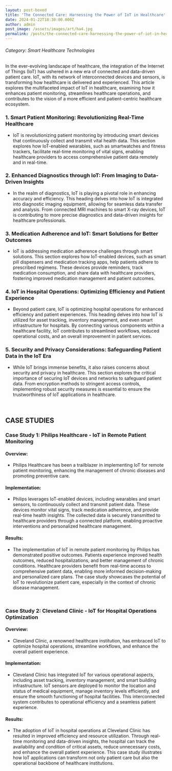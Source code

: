 ```yaml
---
layout: post-boxed
title: 'The Connected Care: Harnessing the Power of IoT in Healthcare'
date: 2024-01-22T18:30:00.000Z
author: admin
post_image: /assets/images/art/ha4.jpg
permalink: /posts/the-connected-care-harnessing-the-power-of-iot-in-healthcare
---
```


###### Category: Smart Healthcare Technologies

In the ever-evolving landscape of healthcare, the integration of the Internet of Things (IoT) has ushered in a new era of connected and data-driven patient care. IoT, with its network of interconnected devices and sensors, is transforming how healthcare is delivered and experienced. This article explores the multifaceted impact of IoT in healthcare, examining how it enhances patient monitoring, streamlines healthcare operations, and contributes to the vision of a more efficient and patient-centric healthcare ecosystem.

### 1. Smart Patient Monitoring: Revolutionizing Real-Time Healthcare

* IoT is revolutionizing patient monitoring by introducing smart devices that continuously collect and transmit vital health data. This section explores how IoT-enabled wearables, such as smartwatches and fitness trackers, facilitate real-time monitoring of vital signs, enabling healthcare providers to access comprehensive patient data remotely and in real-time.

### 2. Enhanced Diagnostics through IoT: From Imaging to Data-Driven Insights

* In the realm of diagnostics, IoT is playing a pivotal role in enhancing accuracy and efficiency. This heading delves into how IoT is integrated into diagnostic imaging equipment, allowing for seamless data transfer and analysis. From connected MRI machines to smart X-ray devices, IoT is contributing to more precise diagnostics and data-driven insights for healthcare professionals.

### 3. Medication Adherence and IoT: Smart Solutions for Better Outcomes

* IoT is addressing medication adherence challenges through smart solutions. This section explores how IoT-enabled devices, such as smart pill dispensers and medication tracking apps, help patients adhere to prescribed regimens. These devices provide reminders, track medication consumption, and share data with healthcare providers, fostering improved medication management and patient outcomes.

### 4. IoT in Hospital Operations: Optimizing Efficiency and Patient Experience

* Beyond patient care, IoT is optimizing hospital operations for enhanced efficiency and patient experiences. This heading delves into how IoT is utilized for asset tracking, inventory management, and even smart infrastructure for hospitals. By connecting various components within a healthcare facility, IoT contributes to streamlined workflows, reduced operational costs, and an overall improvement in patient services.

### 5. Security and Privacy Considerations: Safeguarding Patient Data in the IoT Era

* While IoT brings immense benefits, it also raises concerns about security and privacy in healthcare. This section explores the critical importance of securing IoT devices and networks to safeguard patient data. From encryption methods to stringent access controls, implementing robust security measures is essential to ensure the trustworthiness of IoT applications in healthcare.

<br>

## CASE STUDIES

### Case Study 1: Philips Healthcare - IoT in Remote Patient Monitoring

#### Overview:

* Philips Healthcare has been a trailblazer in implementing IoT for remote patient monitoring, enhancing the management of chronic diseases and promoting preventive care.

#### Implementation:

* Philips leverages IoT-enabled devices, including wearables and smart sensors, to continuously collect and transmit patient data. These devices monitor vital signs, track medication adherence, and provide real-time health insights. The collected data is securely transmitted to healthcare providers through a connected platform, enabling proactive interventions and personalized healthcare management.

#### Results:

* The implementation of IoT in remote patient monitoring by Philips has demonstrated positive outcomes. Patients experience improved health outcomes, reduced hospitalizations, and better management of chronic conditions. Healthcare providers benefit from real-time access to comprehensive patient data, enabling more informed decision-making and personalized care plans. The case study showcases the potential of IoT to revolutionize patient care, especially in the context of chronic disease management.

<br>

### Case Study 2: Cleveland Clinic - IoT for Hospital Operations Optimization

#### Overview:

* Cleveland Clinic, a renowned healthcare institution, has embraced IoT to optimize hospital operations, streamline workflows, and enhance the overall patient experience.

#### Implementation:

* Cleveland Clinic has integrated IoT for various operational aspects, including asset tracking, inventory management, and smart building infrastructure. IoT sensors are deployed to monitor the location and status of medical equipment, manage inventory levels efficiently, and ensure the smooth functioning of hospital facilities. This interconnected system contributes to operational efficiency and a seamless patient experience.

#### Results:

* The adoption of IoT in hospital operations at Cleveland Clinic has resulted in improved efficiency and resource utilization. Through real-time monitoring and data-driven insights, the hospital can track the availability and condition of critical assets, reduce unnecessary costs, and enhance the overall patient experience. This case study illustrates how IoT applications can transform not only patient care but also the operational backbone of healthcare institutions.
